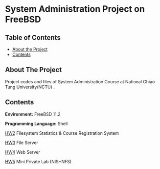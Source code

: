# System Administration Project on FreeBSD
<!-- TABLE OF CONTENTS -->
## Table of Contents
* [About the Project](#about-the-project)
* [Contents](#contents)


## About The Project
Project codes and files of System Administration Course at National Chiao Tung University(NCTU) .


## Contents
**Environment:** FreeBSD 11.2

**Programming Language:** Shell

[HW2](https://github.com/wishx97/System_Administration/tree/master/Homework2) Filesystem Statistics & Course Registration System

[HW3](https://github.com/wishx97/System_Administration/tree/master/Homework3) File Server

[HW4](https://github.com/wishx97/System_Administration/tree/master/Homework4) Web Server

[HW5](https://github.com/wishx97/System_Administration/tree/master/Homework5) Mini Private Lab (NIS+NFS)

